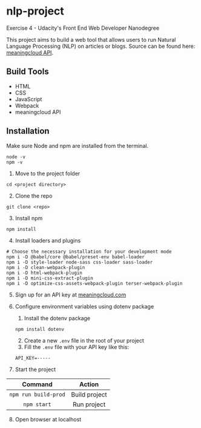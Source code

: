 # nlp-project
Exercise 4 - Udacity's Front End Web Developer Nanodegree

This project aims to build a web tool that allows users to run Natural Language Processing (NLP) on articles or blogs. Source can be found here: [meaningcloud API](https://www.meaningcloud.com/products/sentiment-analysis).

## Build Tools
* HTML
* CSS
* JavaScript
* Webpack
* meaningcloud API

## Installation
Make sure Node and npm are installed from the terminal.
```
node -v
npm -v
```

1. Move to the project folder
```
cd <project directory>
```
2. Clone the repo
```
git clone <repo>
```
3. Install npm
```
npm install
```
4. Install loaders and plugins
```
# Choose the necessary installation for your development mode
npm i -D @babel/core @babel/preset-env babel-loader
npm i -D style-loader node-sass css-loader sass-loader
npm i -D clean-webpack-plugin
npm i -D html-webpack-plugin
npm i -D mini-css-extract-plugin
npm i -D optimize-css-assets-webpack-plugin terser-webpack-plugin
```
5. Sign up for an API key at [meaningcloud.com](https://www.meaningcloud.com/developer/create-account)

6. Configure environment variables using dotenv package
	1. Install the dotenv package
	```
	npm install dotenv
	```
	2. Create a new `.env` file in the root of your project
	3. Fill the `.env` file with your API key like this:
	```
	API_KEY=-----
	```
7. Start the project

Command | Action
:------------: | :-------------:
`npm run build-prod` | Build project
`npm start` | Run project

8. Open browser at localhost